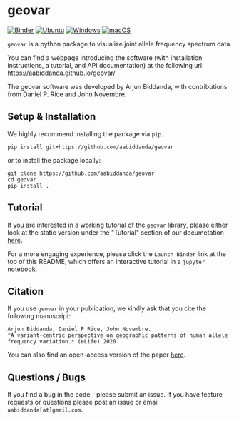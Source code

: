# geovar

[![Binder](https://mybinder.org/badge_logo.svg)](https://mybinder.org/v2/gh/aabiddanda/geovar/master?filepath=docsrc%2Fnotebooks%2Fgetting-started.ipynb) [![Ubuntu](https://github.com/aabiddanda/geovar/actions/workflows/ubuntu.yml/badge.svg)](https://github.com/aabiddanda/geovar/actions/workflows/ubuntu.yml) [![Windows](https://github.com/aabiddanda/geovar/actions/workflows/windows.yml/badge.svg)](https://github.com/aabiddanda/geovar/actions/workflows/windows.yml) [![macOS](https://github.com/aabiddanda/geovar/actions/workflows/macos.yml/badge.svg)](https://github.com/aabiddanda/geovar/actions/workflows/macos.yml)

`geovar` is a python package to visualize joint allele frequency spectrum data.

You can find a webpage introducing the software (with installation instructions, a tutorial, and API documentation) at the following url: https://aabiddanda.github.io/geovar/

The geovar software was developed by Arjun Biddanda, with contributions from Daniel P. Rice and John Novembre.

## Setup & Installation

We highly recommend installing the package via `pip`.

```
pip install git+https://github.com/aabiddanda/geovar
```

or to install the package locally:

```
git clone https://github.com/aabiddanda/geovar
cd geovar
pip install .
```

## Tutorial

If you are interested in a working tutorial of the `geovar` library, please either look at the static version under the "Tutorial" section of our documetation [here](https://aabiddanda.github.io/geovar/notebooks/getting-started.html).

For a more engaging experience, please click the `Launch Binder` link at the top of this README, which offers an interactive tutorial in a `jupyter` notebook.

## Citation

If you use `geovar` in your publication, we kindly ask that you cite the following manuscript:

```
Arjun Biddanda, Daniel P Rice, John Novembre.
*A variant-centric perspective on geographic patterns of human allele frequency variation.* (eLife) 2020.
```

You can also find an open-access version of the paper [here](https://elifesciences.org/articles/60107#metrics).

## Questions / Bugs

If you find a bug in the code - please submit an issue. If you have feature requests or questions please post an issue or email `aabiddanda[at]gmail.com`.
